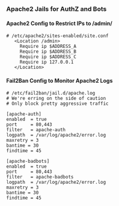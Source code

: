 ### Apache2 Jails for AuthZ and Bots

#### Apache2 Config to Restrict IPs to /admin/
```
# /etc/apache2/sites-enabled/site.conf
   <Location /admin>
     Require ip $ADDRESS_A
     Require ip $ADDRESS_B
     Require ip $ADDRESS_C
     Require ip 127.0.0.1
   </Location>
```

#### Fail2Ban Config to Monitor Apache2 Logs
```
# /etc/fail2ban/jail.d/apache.log
# We're erring on the side of caution
# Only block pretty aggressive traffic

[apache-auth]
enabled  = true
port     = 80,443
filter   = apache-auth
logpath  = /var/log/apache2/error.log
maxretry = 3
bantime = 30
findtime = 45

[apache-badbots]
enabled  = true
port     = 80,443
filter   = apache-badbots
logpath  = /var/log/apache2/error.log
maxretry = 3
bantime = 30
findtime = 45
```
